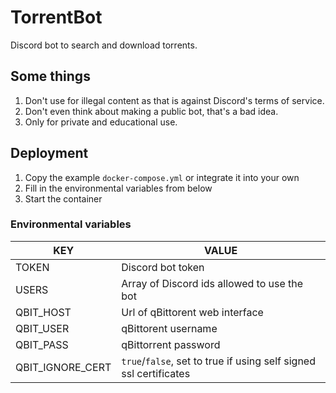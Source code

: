 # TorrentBot

Discord bot to search and download torrents.

## Some things

1. Don't use for illegal content as that is against Discord's terms of service.
1. Don't even think about making a public bot, that's a bad idea.
1. Only for private and educational use.

## Deployment

1. Copy the example `docker-compose.yml` or integrate it into your own
1. Fill in the environmental variables from below
1. Start the container

### Environmental variables

| KEY              | VALUE                                                             |
| ---------------- | ----------------------------------------------------------------- |
| TOKEN            | Discord bot token                                                 |
| USERS            | Array of Discord ids allowed to use the bot                       |
| QBIT_HOST        | Url of qBittorent web interface                                   |
| QBIT_USER        | qBittorent username                                               |
| QBIT_PASS        | qBittorrent password                                              |
| QBIT_IGNORE_CERT | `true`/`false`, set to true if using self signed ssl certificates |
